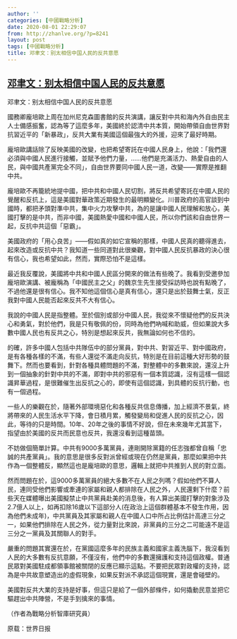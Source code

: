 ```yaml
---
author: ''
categories: [中國戰略分析]
date: 2020-08-01 22:29:07
from: http://zhanlve.org/?p=8241
layout: post
tags: [中國戰略分析]
title: 邓聿文：别太相信中国人民的反共意愿
---
```

<!--1596320947000-->
[邓聿文：别太相信中国人民的反共意愿](http://zhanlve.org/?p=8241)
------

<div>
<p>邓聿文：别太相信中国人民的反共意愿</p><p>國務卿龐培歐上周在加州尼克森圖書館的反共演講，讓反對中共和海內外自由民主人士備感振奮，認為等了這麼多年，美國終於認清中共本質，開始帶領自由世界對抗習近平的「新暴政」，反共大業有美國這個最強大的外援，迎來了最好時期。</p><p>龐培歐講話除了反映美國的改變，也把希望寄託在中國人民身上，他說：「我們還必須與中國人民進行接觸，並賦予他們力量，……他們是充滿活力、熱愛自由的人民，與中國共產黨完全不同」，自由世界要同中國人民一道，改變——實際是推翻中共。</p><p>龐培歐不再籠統地提中國，把中共和中國人民切割，將反共希望寄託在中國人民的覺醒和反抗上，這是美國對華政策近期發生的最明顯變化。川普政府的高官談到中國時，都把矛頭對準中共，集中火力攻擊中共，為的是讓中國人民理解和放心，美國打擊的是中共，而非中國，美國熱愛中國和中國人民，所以你們該和自由世界一起，反抗中共這個「惡霸」。</p><p>美國政府的「用心良苦」——假如真的如它宣稱的那樣，中國人民真的聽得進去，起來改造或反抗中共？我知道一些同道對此很樂觀，對中國人民反抗暴政的決心很有信心，我也希望如此，然而，實際恐怕不是這樣。</p><p>最近我反覆說，美國將中共和中國人民區分開來的做法有些晚了。我看到受邀參加龐培歐演講、被龐稱為「中國民主之父」的魏京生先生接受採訪時也說有點晚了，不過他還是很有信心。我不知他這個信心是真有信心，還只是出於鼓舞士氣，反正我對中國人民能否起來反共不大有信心。</p><p>我說的中國人民是指整體。至於個別或部分中國人民，我從來不懷疑他們的反共決心和勇氣，對於他們，我是只有敬佩的份，同時為他們吶喊和助威，但如果說大多數中國人民也有反共之心，特別是想起來反共，我無論如何也不信的。</p><p>的確，許多中國人包括中共隊伍中的部分黨員，對中共、對習近平、對中國政府，是有各種各樣的不滿，有些人還從不滿走向反抗，特別是在目前這種大好形勢的鼓舞下。然而也要看到，針對各種具體問題的不滿，對整體中的多數來說，還沒上升到一個抽象的針對中共的不滿，即對中共的邪惡有一個本質認識，沒有這樣一個認識昇華過程，是很難催生出反抗之心的，即使有這個認識，到具體的反抗行動，也有一個過程。</p><p>一些人的樂觀在於，隨著外部環境惡化和各種反共信息傳播，加上經濟不景氣，終將帶來的人民生活水平下降，會日積月累，觸發變局和促進人民的反抗之心，因此，等待的只是時間。10年、20年之後的事情不好說，但在未來幾年尤其當下，指望由於美國的反共而民意也反共，我還沒看到這種苗頭。</p><p>不妨做個簡單計算。中共有9000多萬黨員，連剛開除黨籍的任志強都曾自稱「忠誠的共產黨員」。我的意思是很多反對派曾經或現在仍然是黨員，那麼如果把中共作為一個整體反，顯然這也是龐培歐的意思，邏輯上就把中共推到人民的對立面。</p><p>然而問題在於，這9000多萬黨員的絕大多數不在人民之列嗎？假如他們不算人民，連同受他們影響或牽連的家屬和親人都排除在人民之外，人民還剩下什麼？前些天在媒體曝出美國擬禁止中共黨員赴美的消息後，有人算出美國打擊的對象涉及2.7億人以上，如再扣除16歲以下這部分人(在政治上這個群體基本不發生作用，因為他們未成年)，中共黨員及其家屬和親人在中國人口中所占比例估計高達三分之一，如果他們排除在人民之外，從力量對比來說，非黨員的三分之二可能遠不是這三分之一黨員及其關聯人的對手。</p><p>嚴重的問題其實還在於，在黨國這麼多年的民族主義和國家主義洗腦下，我沒看到人民的大多數有反抗意願，不僅沒有，他們中的多數還擁護和支持這個政權。普通民眾對美國駐成都領事館被關閉的反應已顯示這點。不要把民眾對政權的支持，認為是中共故意塑造出的虛假現象，如果反對派不承認這個現實，還是會碰壁的。</p><p>美國對反共大業的支持是好事，但這只是給了一個外部條件，如何撬動民意並把它驅趕出中共陣營，不是手到擒來的事情。</p><p>（作者為戰略分析智庫研究員）</p><p>原载：世界日报</p>
</div>
